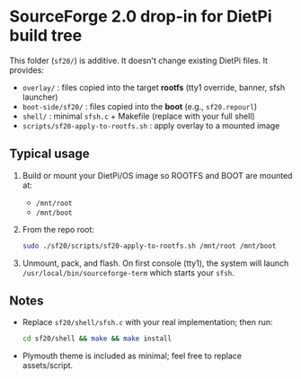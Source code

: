 # SourceForge 2.0 drop-in for DietPi build tree

This folder (`sf20/`) is additive. It doesn't change existing DietPi files.
It provides:
- `overlay/` : files copied into the target **rootfs** (tty1 override, banner, sfsh launcher)
- `boot-side/sf20/` : files copied into the **boot** (e.g., `sf20.repourl`)
- `shell/` : minimal `sfsh.c` + Makefile (replace with your full shell)
- `scripts/sf20-apply-to-rootfs.sh` : apply overlay to a mounted image

## Typical usage

1. Build or mount your DietPi/OS image so ROOTFS and BOOT are mounted at:
   - `/mnt/root`
   - `/mnt/boot`

2. From the repo root:
   ```bash
   sudo ./sf20/scripts/sf20-apply-to-rootfs.sh /mnt/root /mnt/boot
   ```

3. Unmount, pack, and flash. On first console (tty1), the system will launch
   `/usr/local/bin/sourceforge-term` which starts your `sfsh`.

## Notes
- Replace `sf20/shell/sfsh.c` with your real implementation; then run:
  ```bash
  cd sf20/shell && make && make install
  ```
- Plymouth theme is included as minimal; feel free to replace assets/script.
